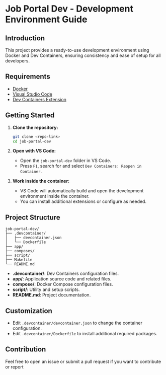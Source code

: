 # Job Portal Dev - Development Environment Guide

## Introduction

This project provides a ready-to-use development environment using Docker and Dev Containers, ensuring consistency and ease of setup for all developers.

## Requirements

- [Docker](https://www.docker.com/)
- [Visual Studio Code](https://code.visualstudio.com/)
- [Dev Containers Extension](https://marketplace.visualstudio.com/items?itemName=ms-vscode-remote.remote-containers)

## Getting Started

1. **Clone the repository:**
    ```bash
    git clone <repo-link>
    cd job-portal-dev
    ```

2. **Open with VS Code:**
    - Open the `job-portal-dev` folder in VS Code.
    - Press `F1`, search for and select `Dev Containers: Reopen in Container`.

3. **Work inside the container:**
    - VS Code will automatically build and open the development environment inside the container.
    - You can install additional extensions or configure as needed.

## Project Structure

```
job-portal-dev/
├── .devcontainer/
│   ├── devcontainer.json
│   └── Dockerfile
├── app/
├── composes/
├── script/
├── Makefile
└── README.md
```

- **.devcontainer/**: Dev Containers configuration files.
- **app/**: Application source code and related files.
- **compose/**: Docker Compose configuration files.
- **script/**: Utility and setup scripts.
- **README.md**: Project documentation.

## Customization

- Edit `.devcontainer/devcontainer.json` to change the container configuration.
- Edit `.devcontainer/Dockerfile` to install additional required packages.

## Contribution

Feel free to open an issue or submit a pull request if you want to contribute or report